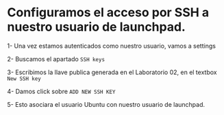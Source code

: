 # Configuramos el acceso por SSH a nuestro usuario de launchpad.

1- Una vez estamos autenticados como nuestro usuario, vamos a settings

2- Buscamos el apartado `SSH keys`

3- Escribimos la llave publica generada en el Laboratorio 02, en el textbox `New SSH key`

4- Damos click sobre `ADD NEW SSH KEY`

5- Esto asociara el usuario Ubuntu con nuestro usuario de launchpad.

